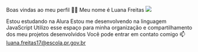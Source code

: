 Boas vindas ao meu perfil 💙💙
Meu nome é Luana Freitas
![](https://pm1.aminoapps.com/7522/deee6df316513721e167677144b9148b08015ae0r1-736-1089v2_hq.jpg)


Estou estudando na Alura
Estou me desenvolvendo na linguagem JavaScript
Utilizo esse espaço para minha organização e compartilhamento dos meu projetos desenvolvidos
Você pode entrar em contato comigo 📫
luana.freitas17@escola.pr.gov.br





